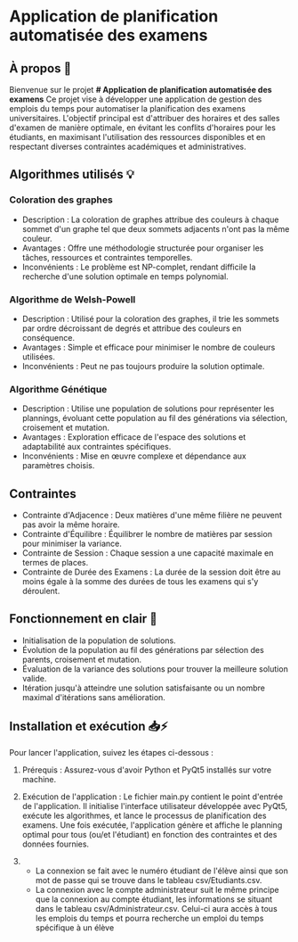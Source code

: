 # Application de planification automatisée des examens

## À propos 👀
Bienvenue sur le projet **# Application de planification automatisée des examens**
Ce projet vise à développer une application de gestion des emplois du temps pour automatiser la planification des examens universitaires.
L'objectif principal est d'attribuer des horaires et des salles d'examen de manière optimale, en évitant les conflits d'horaires pour les étudiants, en maximisant l'utilisation des ressources disponibles et en respectant diverses contraintes académiques et administratives.

## Algorithmes utilisés 💡

### Coloration des graphes
* Description : La coloration de graphes attribue des couleurs à chaque sommet d'un graphe tel que deux sommets adjacents n'ont pas la même couleur.
* Avantages : Offre une méthodologie structurée pour organiser les tâches, ressources et contraintes temporelles.
* Inconvénients : Le problème est NP-complet, rendant difficile la recherche d'une solution optimale en temps polynomial.
### Algorithme de Welsh-Powell
* Description : Utilisé pour la coloration des graphes, il trie les sommets par ordre décroissant de degrés et attribue des couleurs en conséquence.
* Avantages : Simple et efficace pour minimiser le nombre de couleurs utilisées.
* Inconvénients : Peut ne pas toujours produire la solution optimale.
### Algorithme Génétique
* Description : Utilise une population de solutions pour représenter les plannings, évoluant cette population au fil des générations via sélection, croisement et mutation.
* Avantages : Exploration efficace de l'espace des solutions et adaptabilité aux contraintes spécifiques.
* Inconvénients : Mise en œuvre complexe et dépendance aux paramètres choisis.

## Contraintes
* Contrainte d'Adjacence : Deux matières d'une même filière ne peuvent pas avoir la même horaire.
* Contrainte d'Équilibre : Équilibrer le nombre de matières par session pour minimiser la variance.
* Contrainte de Session : Chaque session a une capacité maximale en termes de places.
* Contrainte de Durée des Examens : La durée de la session doit être au moins égale à la somme des durées de tous les examens qui s'y déroulent.

## Fonctionnement en clair 🤔
- Initialisation de la population de solutions.
- Évolution de la population au fil des générations par sélection des parents, croisement et mutation.
- Évaluation de la variance des solutions pour trouver la meilleure solution valide.
- Itération jusqu'à atteindre une solution satisfaisante ou un nombre maximal d'itérations sans amélioration.

## Installation et exécution 📥⚡
Pour lancer l'application, suivez les étapes ci-dessous :

1. Prérequis : Assurez-vous d'avoir Python et PyQt5 installés sur votre machine.

2. Exécution de l'application :
   Le fichier main.py contient le point d'entrée de l'application. Il initialise l'interface utilisateur développée avec PyQt5, exécute les algorithmes, et lance le processus de planification des examens. Une        fois exécutée, l'application génère et affiche le planning optimal pour tous (ou/et l'étudiant) en fonction des contraintes et des données fournies.

3. * La connexion se fait avec le numéro étudiant de l'élève ainsi que son mot de passe qui se trouve dans le tableau csv/Etudiants.csv.
   * La connexion avec le compte administrateur suit le même principe que la connexion au compte étudiant, les informations se situant dans le tableau csv/Administrateur.csv.
   Celui-ci aura accès à tous les emplois du temps et pourra recherche un emploi du temps spécifique à un élève
